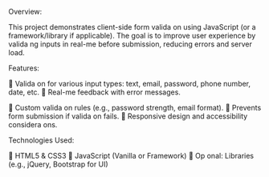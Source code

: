 Overview: 

This project demonstrates client-side form valida on using JavaScript (or a 
framework/library if applicable). The goal is to improve user experience by 
valida ng inputs in real-me before submission, reducing errors and server 
load. 

Features: 

 Valida on for various input types: text, email, password, phone number, 
date, etc. 
 Real-me feedback with error messages. 

 Custom valida on rules (e.g., password strength, email format). 
 Prevents form submission if valida on fails. 
 Responsive design and accessibility considera ons.

Technologies Used:

 HTML5 & CSS3 
 JavaScript (Vanilla or Framework) 
 Op onal: Libraries (e.g., jQuery, Bootstrap for UI)
